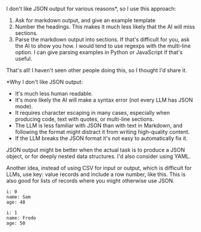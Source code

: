 I don't like JSON output for various reasons\*, so I use this approach:

1. Ask for markdown output, and give an example template
2. Number the headings. This makes it much less likely that the AI will miss sections.
3. Parse the markdown output into sections. If that's difficult for you, ask the AI to show you how. I would tend to use regexps with the multi-line option. I can give parsing examples in Python or JavaScript if that's useful.

That's all!  I haven't seen other people doing this, so I thought I'd share it.

\*Why I don't like JSON output:

* It's much less human readable.
* It's more likely the AI will make a syntax error (not every LLM has JSON mode).
* It requires character escaping in many cases, especially when producing code, text with quotes, or multi-line sections.
* The LLM is less familiar with JSON than with text in Markdown, and following the format might distract it from writing high-quality content.
* If the LLM breaks the JSON format it's not easy to automatically fix it.

JSON output might be better when the actual task is to produce a JSON object, or for deeply nested data structures. I'd also consider using YAML.

Another idea, instead of using CSV for input or output, which is difficult for LLMs, use key: value records and include a row number, like this. This is also good for lists of records where you might otherwise use JSON.

```
i: 0
name: Sam
age: 48

i: 1
name: Frodo
age: 50
```
